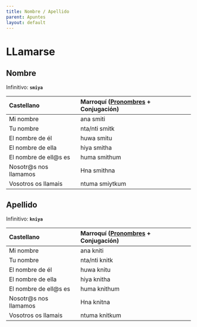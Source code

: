 ```yaml
---
title: Nombre / Apellido
parent: Apuntes
layout: default
---
```


# LLamarse

## Nombre
Infinitivo: **`smiya`**

| Castellano            | Marroquí ([Pronombres](pronombres) + Conjugación) |
|:----------------------|:------------------------------------------------------------------|
| Mi nombre             | ana smiti                                                         |
| Tu nombre             | nta/nti smitk                                                     |
| El nombre de él       | huwa smitu                                                        |
| El nombre de ella     | hiya smitha                                                       |
| El nombre de ell@s es | huma smithum                                                      |
| Nosotr@s nos llamamos | Hna smithna                                                       |
| Vosotros os llamais   | ntuma smiytkum                                                    |

## Apellido
Infinitivo: **`kniya`**

| Castellano            | Marroquí ([Pronombres](pronombres) + Conjugación) |
|:----------------------|:------------------------------------------------------------------|
| Mi nombre             | ana kniti                                                         |
| Tu nombre             | nta/nti knitk                                                     |
| El nombre de él       | huwa knitu                                                        |
| El nombre de ella     | hiya knitha                                                       |
| El nombre de ell@s es | huma knithum                                                      |
| Nosotr@s nos llamamos | Hna knitna                                                        |
| Vosotros os llamais   | ntuma knitkum                                                     |